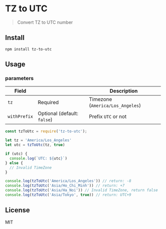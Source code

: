 # TZ to UTC

> Convert TZ to UTC number

## Install

```
npm install tz-to-utc
```

## Usage

### parameters

| Field      |                             | Description                      |
|------------|-----------------------------|----------------------------------|
|`tz`        | Required                    | Timezone (`America/Los_Angeles`) |
|`withPrefix`| Optional (default: `false`) | Prefix `UTC` or not              |


```js
const tzToUtc = require('tz-to-utc');

let tz = 'America/Los_Angeles'
let utc = tzToUtc(tz, true)

if (utc) {
  console.log(`UTC: ${utc}`)
} else {
  // Invalid TimeZone
}

console.log(tzToUtc('America/Los_Angeles')) // return: -8
console.log(tzToUtc('Asia/Ho_Chi_Minh')) // return: +7
console.log(tzToUtc('Asia/Ha_Noi')) // Invalid TimeZone, return false
console.log(tzToUtc('Asia/Tokyo', true)) // return: UTC+9

```

## License

MIT